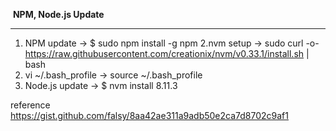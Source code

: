 ​	             							   **NPM, Node.js Update**

------


1. NPM update -> $ sudo npm install -g npm
2.nvm setup -> sudo curl -o- https://raw.githubusercontent.com/creationix/nvm/v0.33.1/install.sh | bash
3. vi ~/.bash_profile -> source ~/.bash_profile
4. Node.js update -> $ nvm install 8.11.3 

reference
https://gist.github.com/falsy/8aa42ae311a9adb50e2ca7d8702c9af1


